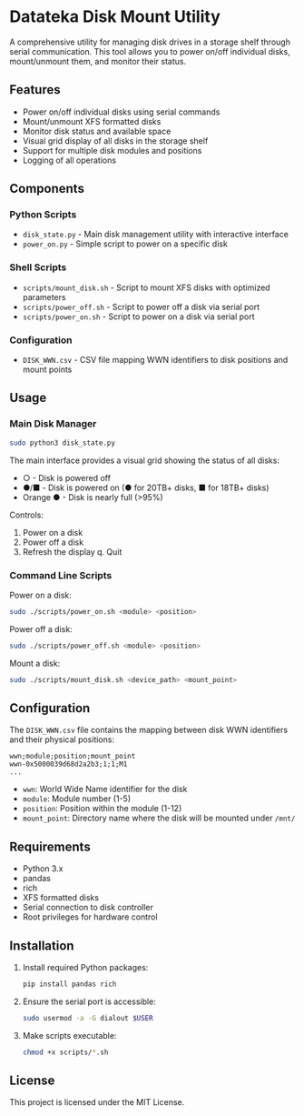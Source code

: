 # Datateka Disk Mount Utility

A comprehensive utility for managing disk drives in a storage shelf through serial communication. This tool allows you to power on/off individual disks, mount/unmount them, and monitor their status.

## Features

- Power on/off individual disks using serial commands
- Mount/unmount XFS formatted disks
- Monitor disk status and available space
- Visual grid display of all disks in the storage shelf
- Support for multiple disk modules and positions
- Logging of all operations

## Components

### Python Scripts

- `disk_state.py` - Main disk management utility with interactive interface
- `power_on.py` - Simple script to power on a specific disk

### Shell Scripts

- `scripts/mount_disk.sh` - Script to mount XFS disks with optimized parameters
- `scripts/power_off.sh` - Script to power off a disk via serial port
- `scripts/power_on.sh` - Script to power on a disk via serial port

### Configuration

- `DISK_WWN.csv` - CSV file mapping WWN identifiers to disk positions and mount points

## Usage

### Main Disk Manager

```bash
sudo python3 disk_state.py
```

The main interface provides a visual grid showing the status of all disks:
- ○ - Disk is powered off
- ●/■ - Disk is powered on (● for 20TB+ disks, ■ for 18TB+ disks)
- Orange ● - Disk is nearly full (>95%)

Controls:
1. Power on a disk
2. Power off a disk
3. Refresh the display
q. Quit

### Command Line Scripts

Power on a disk:
```bash
sudo ./scripts/power_on.sh <module> <position>
```

Power off a disk:
```bash
sudo ./scripts/power_off.sh <module> <position>
```

Mount a disk:
```bash
sudo ./scripts/mount_disk.sh <device_path> <mount_point>
```

## Configuration

The `DISK_WWN.csv` file contains the mapping between disk WWN identifiers and their physical positions:

```
wwn;module;position;mount_point
wwn-0x5000039d68d2a2b3;1;1;M1
...
```

- `wwn`: World Wide Name identifier for the disk
- `module`: Module number (1-5)
- `position`: Position within the module (1-12)
- `mount_point`: Directory name where the disk will be mounted under `/mnt/`

## Requirements

- Python 3.x
- pandas
- rich
- XFS formatted disks
- Serial connection to disk controller
- Root privileges for hardware control

## Installation

1. Install required Python packages:
   ```bash
   pip install pandas rich
   ```

2. Ensure the serial port is accessible:
   ```bash
   sudo usermod -a -G dialout $USER
   ```

3. Make scripts executable:
   ```bash
   chmod +x scripts/*.sh
   ```

## License

This project is licensed under the MIT License.